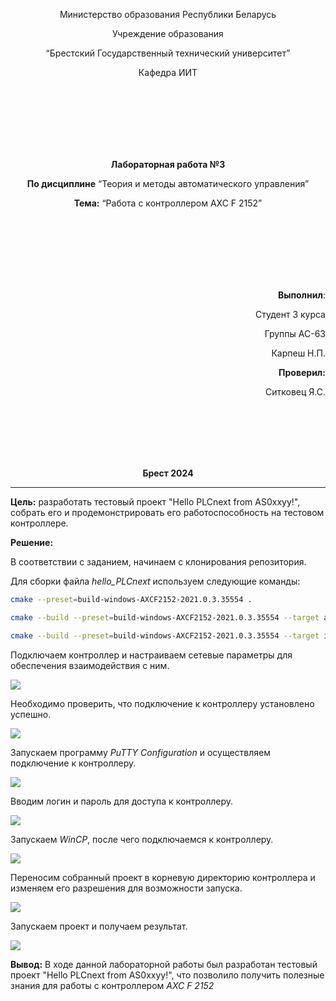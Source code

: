 <p align="center">Министерство образования Республики Беларусь</p>
<p align="center">Учреждение образования</p>
<p align="center">“Брестский Государственный технический университет”</p>
<p align="center">Кафедра ИИТ</p>
<br><br><br><br><br><br>
<p align="center"><strong>Лабораторная работа №3</strong></p>
<p align="center"><strong>По дисциплине</strong> “Теория и методы автоматического управления”</p>
<p align="center"><strong>Тема:</strong> “Работа с контроллером AXC F 2152”</p>
<br><br><br><br><br><br>
<p align="right"><strong>Выполнил</strong>:</p>
<p align="right">Студент 3 курса</p>
<p align="right">Группы АС-63</p>
<p align="right">Карпеш Н.П.</p>
<p align="right"><strong>Проверил:</strong></p>
<p align="right">Ситковец Я.С.</p>
<br><br><br><br><br>
<p align="center"><strong>Брест 2024</strong></p>

---
<p> <strong>Цель:</strong> разработать тестовый проект "Hello PLCnext from AS0xxyy!", собрать его и продемонстрировать его работоспособность на тестовом контроллере.</p>

<p> <strong>Решение:</strong> </p>
<p>В соответствии с заданием, начинаем с клонирования репозитория.</p>
<p>Для сборки файла <em>hello_PLCnext</em> используем следующие команды:</p>


 ``` bash
cmake --preset=build-windows-AXCF2152-2021.0.3.35554 .
```


 ``` bash
cmake --build --preset=build-windows-AXCF2152-2021.0.3.35554 --target all
```



 ``` bash
cmake --build --preset=build-windows-AXCF2152-2021.0.3.35554 --target install
```

<p>Подключаем контроллер и настраиваем сетевые параметры для обеспечения взаимодействия с ним.</p>

![](images/connect.png)  

<p>Необходимо проверить, что подключение к контроллеру установлено успешно.</p>

![](images/network_configuration.png)  

<p>Запускаем программу <em>PuTTY Configuration</em> и осуществляем подключение к контроллеру.</p>

![](images/PuTTY_connect.png) 

<p>Вводим логин и пароль для доступа к контроллеру.</p>

![](images/PuTTY_login_password.png) 

<p>Запускаем <em>WinCP</em>, после чего подключаемся к контроллеру.</p>

![](images/WinCP_connect.png) 

<p>Переносим собранный проект в корневую директорию контроллера и изменяем его разрешения для возможности запуска.</p>

![](images/hello_PLCnext_settings.png) 

<p>Запускаем проект и получаем результат.</p>

![](images/result.png) 

<p> <strong>Вывод:</strong> В ходе данной лабораторной работы был разработан тестовый проект "Hello PLCnext from AS0xxyy!", что позволило получить полезные знания для работы с контроллером <em>AXC F 2152</em></p>
